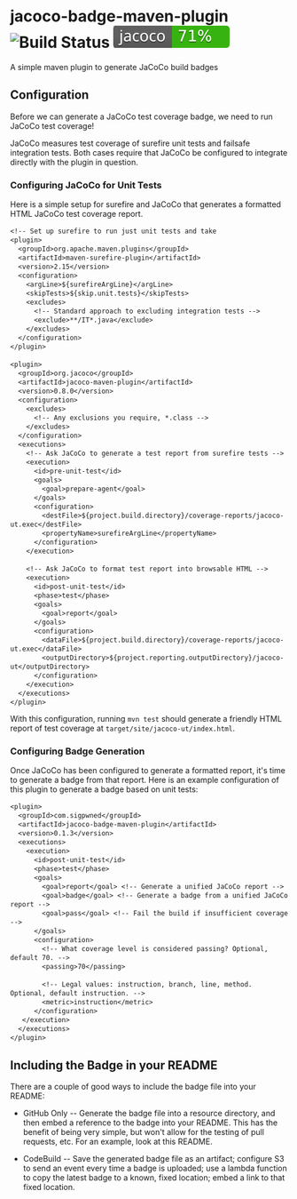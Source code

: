 # jacoco-badge-maven-plugin ![Build Status](https://codebuild.us-east-1.amazonaws.com/badges?uuid=eyJlbmNyeXB0ZWREYXRhIjoiYW50WHpPZStGUnVwT0VIWUpkUkhQZGVNWllGdWZuT3cvb3lVRk1ic0p6d0ZUdCt6ZWlyaDRub1E0b2lNNXlUdEQ2YlpBNEhXNTRsaDRBU3p2VnFXTENBPSIsIml2UGFyYW1ldGVyU3BlYyI6IkdjS0JTcFErUURac3VTbisiLCJtYXRlcmlhbFNldFNlcmlhbCI6MX0%3D&branch=master) ![Test Coverage](target/jacoco.svg)

A simple maven plugin to generate JaCoCo build badges

## Configuration

Before we can generate a JaCoCo test coverage badge, we need to run
JaCoCo test coverage!

JaCoCo measures test coverage of surefire unit tests and failsafe
integration tests. Both cases require that JaCoCo be configured to
integrate directly with the plugin in question.

### Configuring JaCoCo for Unit Tests

Here is a simple setup for surefire and JaCoCo that generates a
formatted HTML JaCoCo test coverage report.

    <!-- Set up surefire to run just unit tests and take
    <plugin>
      <groupId>org.apache.maven.plugins</groupId>
      <artifactId>maven-surefire-plugin</artifactId>
      <version>2.15</version>
      <configuration>
        <argLine>${surefireArgLine}</argLine>
        <skipTests>${skip.unit.tests}</skipTests>
        <excludes>
          <!-- Standard approach to excluding integration tests -->
          <exclude>**/IT*.java</exclude>
        </excludes>
      </configuration>
    </plugin>

    <plugin>
      <groupId>org.jacoco</groupId>
      <artifactId>jacoco-maven-plugin</artifactId>
      <version>0.8.0</version>
      <configuration>
        <excludes>
          <!-- Any exclusions you require, *.class -->
        </excludes>
      </configuration>
      <executions>
        <!-- Ask JaCoCo to generate a test report from surefire tests -->
        <execution>
          <id>pre-unit-test</id>
          <goals>
            <goal>prepare-agent</goal>
          </goals>
          <configuration>
            <destFile>${project.build.directory}/coverage-reports/jacoco-ut.exec</destFile>
            <propertyName>surefireArgLine</propertyName>
          </configuration>
        </execution>

        <!-- Ask JaCoCo to format test report into browsable HTML -->
        <execution>
          <id>post-unit-test</id>
          <phase>test</phase>
          <goals>
            <goal>report</goal>
          </goals>
          <configuration>
            <dataFile>${project.build.directory}/coverage-reports/jacoco-ut.exec</dataFile>
            <outputDirectory>${project.reporting.outputDirectory}/jacoco-ut</outputDirectory>
          </configuration>
        </execution>
      </executions>
    </plugin>

With this configuration, running `mvn test` should generate a friendly
HTML report of test coverage at `target/site/jacoco-ut/index.html`.

### Configuring Badge Generation

Once JaCoCo has been configured to generate a formatted report, it's
time to generate a badge from that report. Here is an example
configuration of this plugin to generate a badge based on unit tests:

    <plugin>
      <groupId>com.sigpwned</groupId>
      <artifactId>jacoco-badge-maven-plugin</artifactId>
      <version>0.1.3</version>
      <executions>
        <execution>
          <id>post-unit-test</id>
          <phase>test</phase>
          <goals>
            <goal>report</goal> <!-- Generate a unified JaCoCo report -->
            <goal>badge</goal> <!-- Generate a badge from a unified JaCoCo report -->
            <goal>pass</goal> <!-- Fail the build if insufficient coverage -->
          </goals>
          <configuration>
            <!-- What coverage level is considered passing? Optional, default 70. -->
            <passing>70</passing>

            <!-- Legal values: instruction, branch, line, method. Optional, default instruction. -->
            <metric>instruction</metric>
          </configuration>
       </execution>
      </executions>
    </plugin>

## Including the Badge in your README

There are a couple of good ways to include the badge file into your
README:

* GitHub Only -- Generate the badge file into a resource directory,
  and then embed a reference to the badge into your README. This has
  the benefit of being very simple, but won't allow for the testing of
  pull requests, etc. For an example, look at this README.

* CodeBuild -- Save the generated badge file as an artifact; configure
  S3 to send an event every time a badge is uploaded; use a lambda
  function to copy the latest badge to a known, fixed location; embed
  a link to that fixed location.

